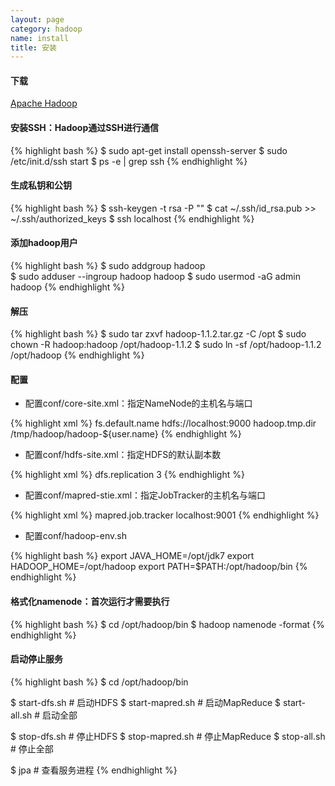 ```yaml
---
layout: page
category: hadoop
name: install
title: 安装
---
```


#### 下载
[Apache Hadoop](http://hadoop.apache.org/releases.html#Download)

#### 安装SSH：Hadoop通过SSH进行通信
{% highlight bash %}
$ sudo apt-get install openssh-server
$ sudo /etc/init.d/ssh start
$ ps -e | grep ssh
{% endhighlight %}

#### 生成私钥和公钥
{% highlight bash %}
$ ssh-keygen -t rsa -P ""
$ cat ~/.ssh/id_rsa.pub >> ~/.ssh/authorized_keys
$ ssh localhost
{% endhighlight %}

#### 添加hadoop用户
{% highlight bash %}
$ sudo addgroup hadoop  
$ sudo adduser --ingroup hadoop hadoop
$ sudo usermod -aG admin hadoop
{% endhighlight %}

#### 解压
{% highlight bash %}
$ sudo tar zxvf hadoop-1.1.2.tar.gz -C /opt
$ sudo chown -R hadoop:hadoop /opt/hadoop-1.1.2
$ sudo ln -sf /opt/hadoop-1.1.2 /opt/hadoop
{% endhighlight %}

#### 配置

* 配置conf/core-site.xml：指定NameNode的主机名与端口

{% highlight xml %}
<configuration>
	<property>
		<name>fs.default.name</name>
		<value>hdfs://localhost:9000</value>
	</property>
	<property>
		<name>hadoop.tmp.dir</name>
		<value>/tmp/hadoop/hadoop-${user.name}</value>
	</property>
</configuration>
{% endhighlight %}

* 配置conf/hdfs-site.xml：指定HDFS的默认副本数

{% highlight xml %}
<configuration>
	<property>
		<name>dfs.replication</name>
		<value>3</value>
	</property>
</configuration>
{% endhighlight %}

* 配置conf/mapred-stie.xml：指定JobTracker的主机名与端口

{% highlight xml %}
<configuration>
	<property>
		<name>mapred.job.tracker</name>
		<value>localhost:9001</value>
	</property>
</configuration>
{% endhighlight %}

* 配置conf/hadoop-env.sh

{% highlight bash %}
export JAVA_HOME=/opt/jdk7
export HADOOP_HOME=/opt/hadoop
export PATH=$PATH:/opt/hadoop/bin
{% endhighlight %}

#### 格式化namenode：首次运行才需要执行
{% highlight bash %}
$ cd /opt/hadoop/bin
$ hadoop namenode -format
{% endhighlight %}

#### 启动停止服务
{% highlight bash %}
$ cd /opt/hadoop/bin

$ start-dfs.sh     # 启动HDFS
$ start-mapred.sh  # 启动MapReduce
$ start-all.sh     # 启动全部

$ stop-dfs.sh      # 停止HDFS
$ stop-mapred.sh   # 停止MapReduce
$ stop-all.sh      # 停止全部

$ jpa              # 查看服务进程
{% endhighlight %}
